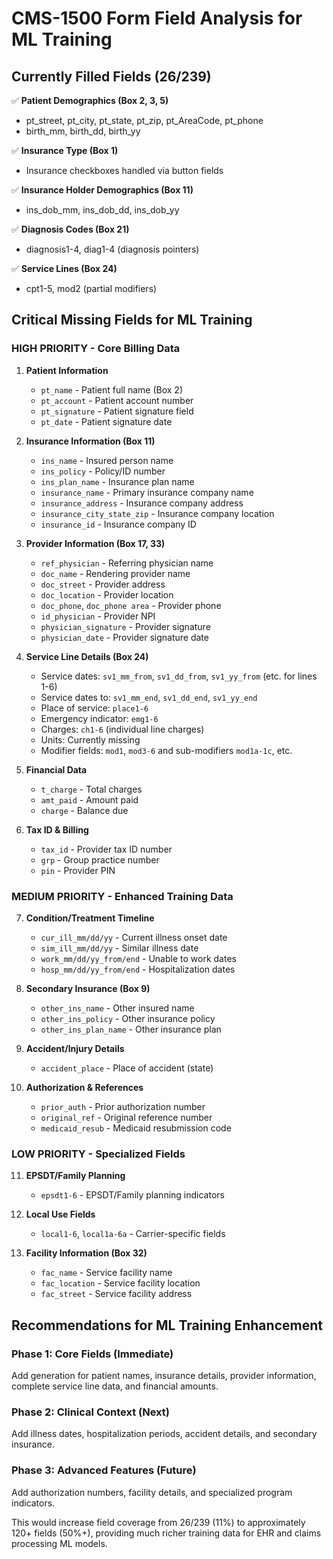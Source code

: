 # CMS-1500 Form Field Analysis for ML Training

## Currently Filled Fields (26/239)
✅ **Patient Demographics (Box 2, 3, 5)**
- pt_street, pt_city, pt_state, pt_zip, pt_AreaCode, pt_phone
- birth_mm, birth_dd, birth_yy

✅ **Insurance Type (Box 1)**
- Insurance checkboxes handled via button fields

✅ **Insurance Holder Demographics (Box 11)**  
- ins_dob_mm, ins_dob_dd, ins_dob_yy

✅ **Diagnosis Codes (Box 21)**
- diagnosis1-4, diag1-4 (diagnosis pointers)

✅ **Service Lines (Box 24)**
- cpt1-5, mod2 (partial modifiers)

## Critical Missing Fields for ML Training

### **HIGH PRIORITY - Core Billing Data**

1. **Patient Information**
   - `pt_name` - Patient full name (Box 2)
   - `pt_account` - Patient account number
   - `pt_signature` - Patient signature field
   - `pt_date` - Patient signature date

2. **Insurance Information (Box 11)**
   - `ins_name` - Insured person name
   - `ins_policy` - Policy/ID number  
   - `ins_plan_name` - Insurance plan name
   - `insurance_name` - Primary insurance company name
   - `insurance_address` - Insurance company address
   - `insurance_city_state_zip` - Insurance company location
   - `insurance_id` - Insurance company ID

3. **Provider Information (Box 17, 33)**
   - `ref_physician` - Referring physician name
   - `doc_name` - Rendering provider name
   - `doc_street` - Provider address
   - `doc_location` - Provider location
   - `doc_phone`, `doc_phone area` - Provider phone
   - `id_physician` - Provider NPI
   - `physician_signature` - Provider signature
   - `physician_date` - Provider signature date

4. **Service Line Details (Box 24)**
   - Service dates: `sv1_mm_from`, `sv1_dd_from`, `sv1_yy_from` (etc. for lines 1-6)
   - Service dates to: `sv1_mm_end`, `sv1_dd_end`, `sv1_yy_end` 
   - Place of service: `place1-6`
   - Emergency indicator: `emg1-6`
   - Charges: `ch1-6` (individual line charges)
   - Units: Currently missing
   - Modifier fields: `mod1`, `mod3-6` and sub-modifiers `mod1a-1c`, etc.

5. **Financial Data**
   - `t_charge` - Total charges
   - `amt_paid` - Amount paid
   - `charge` - Balance due

6. **Tax ID & Billing**
   - `tax_id` - Provider tax ID number
   - `grp` - Group practice number
   - `pin` - Provider PIN

### **MEDIUM PRIORITY - Enhanced Training Data**

7. **Condition/Treatment Timeline**
   - `cur_ill_mm/dd/yy` - Current illness onset date
   - `sim_ill_mm/dd/yy` - Similar illness date
   - `work_mm/dd/yy_from/end` - Unable to work dates
   - `hosp_mm/dd/yy_from/end` - Hospitalization dates

8. **Secondary Insurance (Box 9)**
   - `other_ins_name` - Other insured name
   - `other_ins_policy` - Other insurance policy
   - `other_ins_plan_name` - Other insurance plan

9. **Accident/Injury Details**
   - `accident_place` - Place of accident (state)

10. **Authorization & References**
    - `prior_auth` - Prior authorization number
    - `original_ref` - Original reference number
    - `medicaid_resub` - Medicaid resubmission code

### **LOW PRIORITY - Specialized Fields**

11. **EPSDT/Family Planning**
    - `epsdt1-6` - EPSDT/Family planning indicators

12. **Local Use Fields**
    - `local1-6`, `local1a-6a` - Carrier-specific fields

13. **Facility Information (Box 32)**
    - `fac_name` - Service facility name
    - `fac_location` - Service facility location
    - `fac_street` - Service facility address

## Recommendations for ML Training Enhancement

### Phase 1: Core Fields (Immediate)
Add generation for patient names, insurance details, provider information, complete service line data, and financial amounts.

### Phase 2: Clinical Context (Next)  
Add illness dates, hospitalization periods, accident details, and secondary insurance.

### Phase 3: Advanced Features (Future)
Add authorization numbers, facility details, and specialized program indicators.

This would increase field coverage from 26/239 (11%) to approximately 120+ fields (50%+), providing much richer training data for EHR and claims processing ML models.
